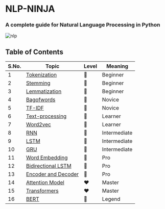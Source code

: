 # NLP-NINJA
### A complete guide for Natural Language Processing in Python  

![nlp](https://user-images.githubusercontent.com/64016811/127821282-a9efe2f9-95b0-4974-b9dc-7df55f06044e.png)


## Table of Contents
| S.No. |  Topic |  Level  | Meaning |
|-------|--------|---------|---------|
| 1 | [Tokenization](https://github.com/MainakRepositor/NLP-Guideline/blob/master/Tokenization.py) | 🤍 | Beginner |
| 2 | [Stemming](https://github.com/MainakRepositor/NLP-Guideline/blob/master/Stemming.py) | 🤍 | Beginner |
| 3 | [Lemmatization](https://github.com/MainakRepositor/NLP-Guideline/blob/master/Lemmatization.py) | 🤍 | Beginner |
| 4 | [Bagofwords](https://github.com/MainakRepositor/NLP-Guideline/blob/master/BagOfWords.py) | 💛 | Novice |
| 5 | [TF-IDF](https://github.com/MainakRepositor/NLP-Ninja/blob/master/TF-IDF.py) | 💛 | Novice |
| 6 | [Text-processing]() | 🧡 | Learner |
| 7 | [Word2vec](https://github.com/MainakRepositor/NLP-Ninja/blob/master/Word2Vec.py) | 🧡 | Learner |
| 8 | [RNN]() | 💚 | Intermediate |
| 9 | [LSTM]() | 💚 | Intermediate |
| 10 | [GRU]() | 💚 | Intermediate |
| 11 | [Word Embedding]() | 💙 | Pro |
| 12 | [Bidirectional LSTM]() | 💙 | Pro |
| 13 | [Encoder and Decoder]() | 💙 | Pro |
| 14 | [Attention Model]() | ❤ | Master |
| 15 | [Transformers]() | ❤ | Master |
| 16 | [BERT]() | 🖤 | Legend |


